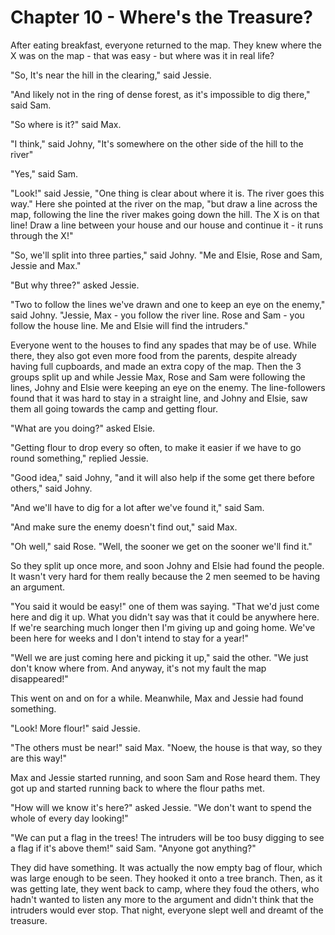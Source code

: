 # Chapter 10 - Where's the Treasure?

After eating breakfast, everyone returned to the map. They knew where the X was on the map - that was easy - but where was it in real life?

"So, It's near the hill in the clearing," said Jessie.

"And likely not in the ring of dense forest, as it's impossible to dig there," said Sam.

"So where is it?" said Max.

"I think," said Johny, "It's somewhere on the other side of the hill to the river"

"Yes," said Sam.

"Look!" said Jessie, "One thing is clear about where it is. The river goes this way." Here she pointed at the river on the map, "but draw a line across the map, following the line the river makes going down the hill. The X is on that line! Draw a line between your house and our house and continue it - it runs through the X!"

"So, we'll split into three parties," said Johny. "Me and Elsie, Rose and Sam, Jessie and Max."

"But why three?" asked Jessie.

"Two to follow the lines we've drawn and one to keep an eye on the enemy," said Johny. "Jessie, Max - you follow the river line. Rose and Sam - you follow the house line. Me and Elsie will find the intruders."

Everyone went to the houses to find any spades that may be of use. While there, they also got even more food from the parents, despite already having full cupboards, and made an extra copy of the map. Then the 3 groups split up and while Jessie Max, Rose and Sam were following the lines, Johny and Elsie were keeping an eye on the enemy. The line-followers found that it was hard to stay in a straight line, and Johny and Elsie, saw them all going towards the camp and getting flour.

"What are you doing?" asked Elsie.

"Getting flour to drop every so often, to make it easier if we have to go round something," replied Jessie.

"Good idea," said Johny, "and it will also help if the some get there before others," said Johny.

"And we'll have to dig for a lot after we've found it," said Sam.

"And make sure the enemy doesn't find out," said Max.

"Oh well," said Rose. "Well, the sooner we get on the sooner we'll find it."

So they split up once more, and soon Johny and Elsie had found the people. It wasn't very hard for them really because the 2 men seemed to be having an argument.

"You said it would be easy!" one of them was saying. "That we'd just come here and dig it up. What you didn't say was that it could be anywhere here. If we're searching much longer then I'm giving up and going home. We've been here for weeks and I don't intend to stay for a year!"

"Well we are just coming here and picking it up," said the other. "We just don't know where from. And anyway, it's not my fault the map disappeared!"

This went on and on for a while. Meanwhile, Max and Jessie had found something.

"Look! More flour!" said Jessie.

"The others must be near!" said Max. "Noew, the house is that way, so they are this way!"

Max and Jessie started running, and soon Sam and Rose heard them. They got up and started running back to where the flour paths met.

"How will we know it's here?" asked Jessie. "We don't want to spend the whole of every day looking!"

"We can put a flag in the trees! The intruders will be too busy digging to see a flag if it's above them!" said Sam. "Anyone got anything?"

They did have something. It was actually the now empty bag of flour, which was large enough to be seen. They hooked it onto a tree branch. Then, as it was getting late, they went back to camp, where they foud the others, who hadn't wanted to listen any more to the argument and didn't think that the intruders would ever stop. That night, everyone slept well and dreamt of the treasure.
